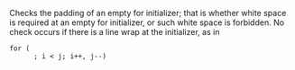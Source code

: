 Checks the padding of an empty for initializer; that is whether white
space is required at an empty for initializer, or such white space is
forbidden. No check occurs if there is a line wrap at the initializer,
as in

    for (
          ; i < j; i++, j--)